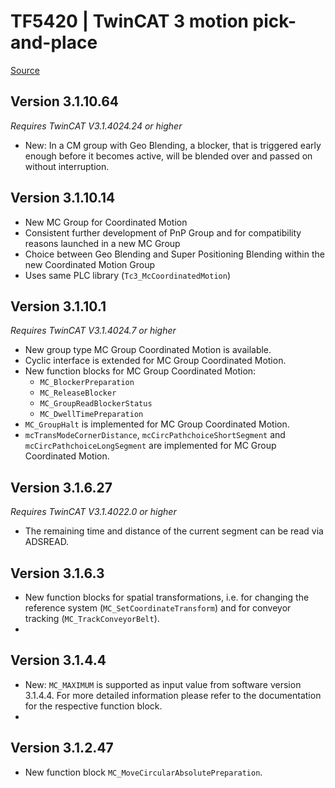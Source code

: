 # TF5420 | TwinCAT 3 motion pick-and-place

[Source](https://infosys.beckhoff.com/content/1033/tf5420_tc3_advanced_pick_and_place/8891897355.html?id=6886016567551031097)

## Version 3.1.10.64
_Requires TwinCAT V3.1.4024.24 or higher_

- New: In a CM group with Geo Blending, a blocker, that is triggered early enough before it becomes active, will be blended over and passed on without interruption. 

## Version 3.1.10.14

-   New MC Group for Coordinated Motion
-   Consistent further development of PnP Group and for compatibility reasons launched in a new MC Group
-   Choice between Geo Blending and Super Positioning Blending within the new Coordinated Motion Group
-   Uses same PLC library (`Tc3_McCoordinatedMotion`)

## Version 3.1.10.1
_Requires TwinCAT V3.1.4024.7 or higher_

- New group type MC Group Coordinated Motion is available.
- Cyclic interface is extended for MC Group Coordinated Motion.
- New function blocks for MC Group Coordinated Motion:
    - `MC_BlockerPreparation`
    - `MC_ReleaseBlocker`
    - `MC_GroupReadBlockerStatus`
    - `MC_DwellTimePreparation`
- `MC_GroupHalt` is implemented for MC Group Coordinated Motion.
- `mcTransModeCornerDistance`, `mcCircPathchoiceShortSegment` and `mcCircPathchoiceLongSegment` are implemented for MC Group Coordinated Motion.

## Version 3.1.6.27
_Requires TwinCAT V3.1.4022.0 or higher_ 

- The remaining time and distance of the current segment can be read via ADSREAD.
 
## Version 3.1.6.3
- New function blocks for spatial transformations, i.e. for changing the reference system (`MC_SetCoordinateTransform`) and for conveyor tracking (`MC_TrackConveyorBelt`).
- 
## Version 3.1.4.4
- New: `MC_MAXIMUM` is supported as input value from software version 3.1.4.4. For more detailed information please refer to the documentation for the respective function block.
- 
## Version 3.1.2.47
- New function block `MC_MoveCircularAbsolutePreparation`.
